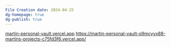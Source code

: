 ```yaml
---
File Creation date: 2024-04-25
dg-homepage: true
dg-publish: true
---
```

[martin-personal-vault.vercel.app](https://martin-personal-vault.vercel.app/)
https://martin-personal-vault-o9mcyyx88-martins-projects-c75fd3f6.vercel.app/
